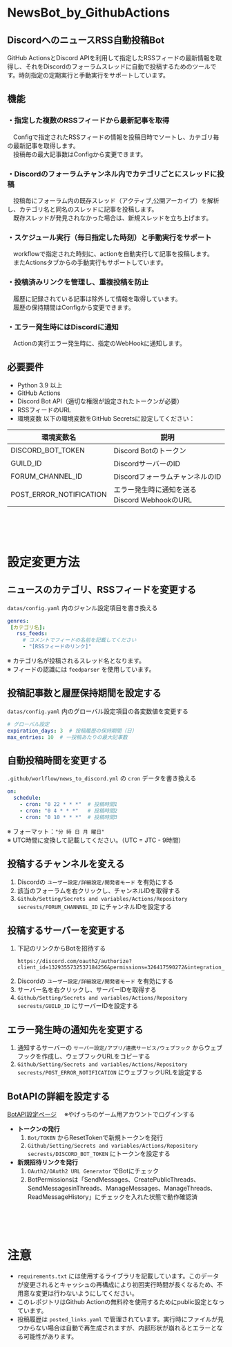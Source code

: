 # NewsBot_by_GithubActions
## DiscordへのニュースRSS自動投稿Bot
GitHub ActionsとDiscord APIを利用して指定したRSSフィードの最新情報を取得し、それをDiscordのフォーラムスレッドに自動で投稿するためのツールです。時刻指定の定期実行と手動実行をサポートしています。

## 機能
### ・指定した複数のRSSフィードから最新記事を取得
  　Configで指定されたRSSフィードの情報を投稿日時でソートし、カテゴリ毎の最新記事を取得します。<br>
  　投稿毎の最大記事数はConfigから変更できます。
  
### ・Discordのフォーラムチャンネル内でカテゴリごとにスレッドに投稿
  　投稿毎にフォーラム内の既存スレッド（アクティブ,公開アーカイブ）を解析し、カテゴリ名と同名のスレッドに記事を投稿します。<br>
  　既存スレッドが発見されなかった場合は、新規スレッドを立ち上げます。
  
### ・スケジュール実行（毎日指定した時刻）と手動実行をサポート
  　workflowで指定された時刻に、actionを自動実行して記事を投稿します。<br>
  　またActionsタブからの手動実行もサポートしています。
  
### ・投稿済みリンクを管理し、重複投稿を防止
  　履歴に記録されている記事は除外して情報を取得しています。<br>
  　履歴の保持期間はConfigから変更できます。
  
### ・エラー発生時にはDiscordに通知
  　Actionの実行エラー発生時に、指定のWebHookに通知します。
  
## 必要要件
- Python 3.9 以上
- GitHub Actions
- Discord Bot API（適切な権限が設定されたトークンが必要）
- RSSフィードのURL
- 環境変数
以下の環境変数をGitHub Secretsに設定してください：

| 環境変数名 |	説明 |
| --- | --- |
| DISCORD_BOT_TOKEN |	Discord Botのトークン|
| GUILD_ID | DiscordサーバーのID |
| FORUM_CHANNEL_ID | DiscordフォーラムチャンネルのID |
| POST_ERROR_NOTIFICATION | エラー発生時に通知を送るDiscord WebhookのURL |

<br><br><br>
# 設定変更方法
## ニュースのカテゴリ、RSSフィードを変更する
 `datas/config.yaml` 内のジャンル設定項目を書き換える
 
 ```yaml
genres:
  [カテゴリ名]:
    rss_feeds:
      # コメントでフィードの名前を記載してください
      - "[RSSフィードのリンク]"
 ```

※ カテゴリ名が投稿されるスレッド名となります。<br>
※ フィードの認識には `feedparser` を使用しています。

## 投稿記事数と履歴保持期間を設定する
  `datas/config.yaml` 内のグローバル設定項目の各変数値を変更する

  ```yaml
  # グローバル設定
  expiration_days: 3  # 投稿履歴の保持期間（日）
  max_entries: 10  # 一投稿あたりの最大記事数
  ```

## 自動投稿時間を変更する
  `.github/worlflow/news_to_discord.yml` の `cron` データを書き換える
  
  ```yaml
  on:
    schedule:
      - cron: "0 22 * * *"  # 投稿時間1
      - cron: "0 4 * * *"   # 投稿時間2
      - cron: "0 10 * * *"  # 投稿時間3
  ```

  ※ フォーマット：`"分 時 日 月 曜日"`<br>
  ※ UTC時間に変換して記載してください。（UTC = JTC - 9時間）

## 投稿するチャンネルを変える
1. Discordの `ユーザー設定/詳細設定/開発者モード` を有効にする
2. 該当のフォーラムを右クリックし、チャンネルIDを取得する
3. `Github/Setting/Secrets and variables/Actions/Repository secrests/FORUM_CHANNNEL_ID` にチャンネルIDを設定する

## 投稿するサーバーを変更する
1. 下記のリンクからBotを招待する
   ```
   https://discord.com/oauth2/authorize?client_id=1329355732537184256&permissions=326417590272&integration_type=0&scope=bot
   ```
3. Discordの `ユーザー設定/詳細設定/開発者モード` を有効にする
4. サーバー名を右クリックし、サーバーIDを取得する
5. `Github/Setting/Secrets and variables/Actions/Repository secrests/GUILD_ID` にサーバーIDを設定する

## エラー発生時の通知先を変更する
1. 通知するサーバーの `サーバー設定/アプリ/連携サービス/ウェブフック` からウェブフックを作成し、ウェブフックURLをコピーする
2. `Github/Setting/Secrets and variables/Actions/Repository secrests/POST_ERROR_NOTIFICATION` にウェブフックURLを設定する

## BotAPIの詳細を設定する
[BotAPI設定ページ](https://discord.com/developers/applications/1329355732537184256/information)
　※やげっちのゲーム用アカウントでログインする
- **トークンの発行**
  1. `Bot/TOKEN` からResetTokenで新規トークンを発行
  2. `Github/Setting/Secrets and variables/Actions/Repository secrests/DISCORD_BOT_TOKEN` にトークンを設定する
- **新規招待リンクを発行**
  1. `OAuth2/OAuth2 URL Generator` でBotにチェック
  2. BotPermissionsは「SendMessages、CreatePublicThreads、SendMessagesinThreads、ManageMessages、ManageThreads、ReadMessageHistory」にチェックを入れた状態で動作確認済

<br><br><br>
# 注意
- `requirements.txt` には使用するライブラリを記載しています。このデータが変更されるとキャッシュの再構成により初回実行時間が長くなるため、不用意な変更は行わないようにしてください。
- このレポジトリはGithub Actionの無料枠を使用するためにpublic設定となっています。
- 投稿履歴は `posted_links.yaml` で管理されています。実行時にファイルが見つからない場合は自動で再生成されますが、内部形状が崩れるとエラーとなる可能性があります。
  
